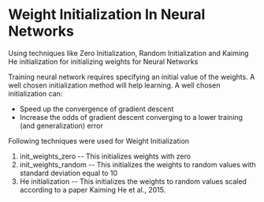 # Weight Initialization In Neural Networks
Using techniques like Zero Initialization, Random Initialization and Kaiming He initialization for initializing weights for Neural Networks

Training neural network requires specifying an initial value of the weights. A well chosen initialization method will help learning. 
A well chosen initialization can:

- Speed up the convergence of gradient descent
- Increase the odds of gradient descent converging to a lower training (and generalization) error


Following techniques were used for Weight Initialization

1. init_weights_zero -- This initializes weights with zero
2. init_weights_random -- This initializes the weights to random values with standard deviation equal to 10
3. He initialization -- This initializes the weights to random values scaled according to a paper Kaiming He et al., 2015.

